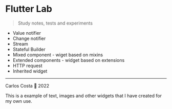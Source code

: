 # Flutter Lab

>Study notes, tests and experiments

- Value notifier
- Change notifier
- Stream
- Stateful Builder
- Mixed component - wiget based on mixins
- Extended components - widget based on extensions
- HTTP request
- Inherited widget

---

Carlos Costa 🥪 2022

This is a example of text, images and other widgets that I have created for my own use.  